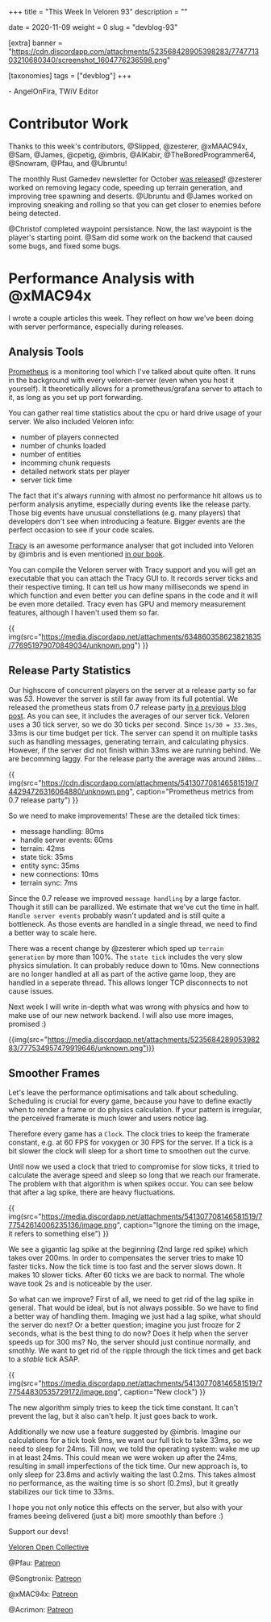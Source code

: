 +++
title = "This Week In Veloren 93"
description = ""

date = 2020-11-09
weight = 0
slug = "devblog-93"

[extra]
banner = "https://cdn.discordapp.com/attachments/523568428905398283/774771303210680340/screenshot_1604776236598.png"

[taxonomies]
tags = ["devblog"]
+++

\- AngelOnFira, TWiV Editor

# Contributor Work

Thanks to this week's contributors, @Slipped, @zesterer, @xMAAC94x, @Sam,
@James, @cpetig, @imbris, @AlKabir, @TheBoredProgrammer64, @Snowram, @Pfau, and
@Ubruntu!

The monthly Rust Gamedev newsletter for October [was released](https://rust-gamedev.github.io/posts/newsletter-015/)!
@zesterer worked on removing legacy code, speeding up terrain generation, and
improving tree spawning and deserts. @Ubruntu and @James worked on improving
sneaking and rolling so that you can get closer to enemies before being
detected.

@Christof completed waypoint persistance. Now, the last waypoint is
the player's starting point. @Sam did some work on the backend that caused some
bugs, and fixed some bugs.

# Performance Analysis with @xMAC94x

I wrote a couple articles this week. They reflect on how we've been doing with
server performance, especially during releases.

## Analysis Tools

[Prometheus](https://prometheus.io/) is a monitoring tool which I've talked about
quite often. It runs in the background with every veloren-server (even when
you host it yourself). It theoretically allows for a prometheus/grafana server
to attach to it, as long as you set up port forwarding.

You can gather real time
statistics about the cpu or hard drive usage of your server. We also
included Veloren info:

- number of players connected
- number of chunks loaded
- number of entities
- incomming chunk requests
- detailed network stats per player
- server tick time

The fact that it's always running with almost no performance hit allows us to
perform analysis anytime, especially during events like the release party. Those big events
have
unusual constellations (e.g. many players) that developers don't see when
introducing a feature. Bigger events are the perfect occasion to see if your
code scales.

[Tracy](https://github.com/wolfpld/tracy) is an awesome performance analyser
that got included into Veloren by @imbris and is even mentioned [in our book](https://book.veloren.net/contributors/developers/performance-analysis.html#tracy).

You can compile the Veloren server with Tracy support and you will get an executable
that you can attach the Tracy GUI to. It records server ticks and their
respective timing. It can tell us how many milliseconds we spend in which function and
even better you can define spans in the code and it will be even more detailed.
Tracy even has GPU and memory measurement features, although I haven't used them so
far.

{{
  img(src="https://media.discordapp.net/attachments/634860358623821835/776951979070849034/unknown.png")
}}

## Release Party Statistics

Our highscore of concurrent players on the server at a release party so far was
_53_. However the server is still far away from its full potential. We released
the prometheus stats from 0.7 release party [in a previous blog
post](https://veloren.net/devblog-81/). As you can see, it includes the averages
of our server tick. Veloren uses a 30 tick server, so we do 30 ticks per second.
Since `1s/30 = 33.3ms`, 33ms is our time budget per tick. The server can spend
it on multiple tasks such as handling messages, generating terrain, and calculating
physics. However,
if the server did not finish within 33ms we are running behind. We are becomming
laggy. For the release party the average was around `280ms`...

{{
  img(src="https://cdn.discordapp.com/attachments/541307708146581519/744294726316064880/unknown.png",
  caption="Prometheus metrics from 0.7 release party")
}}

So we need to make improvements! These are the detailed tick times:

- message handling: 80ms
- handle server events: 60ms
- terrain: 42ms
- state tick: 35ms
- entity sync: 35ms
- new connections: 10ms
- terrain sync: 7ms

Since the 0.7 release we improved `message handling` by a large factor. Though it still
can be parallized. We estimate that we've cut the time in half. `Handle server events`
probably wasn't updated and is still quite a bottleneck. As those events are handled
in a single thread, we need to find a better way to scale here.

There was a recent
change by @zesterer which sped up `terrain generation` by more than 100%. The
`state tick` includes the very slow physics simulation. It can probably
reduce down to 10ms. New connections are no longer handled at all as
part of the active game loop, they are handled in a seperate thread. This allows
longer TCP disconnects to not cause issues.

Next week I will write in-depth what was wrong with physics and how to
make use of our new network backend. I will also use more images, promised :)

{{img(src="https://media.discordapp.net/attachments/523568428905398283/777534957479919646/unknown.png")}}

## Smoother Frames

Let's leave the performance optimisations and talk about scheduling.
Scheduling is crucial for every game, because you have to define exactly when to
render a frame or do physics calculation. If your pattern is irregular, the
perceived framerate is much lower and users notice lag.

Therefore every game has a `Clock`. The clock tries to keep the framerate
constant, e.g. at 60 FPS for voxygen or 30 FPS for the server. If a tick is a bit
slower the clock will sleep for a short time to smoothen out the curve.

Until now we used a clock that tried to compromise for slow ticks, it tried to
calculate the average speed and sleep so long that we reach our framerate. The
problem with that algorithm is when spikes occur. You can see below that after a
lag spike, there are heavy fluctuations.

{{
  img(src="https://media.discordapp.net/attachments/541307708146581519/777542614006235136/image.png",
  caption="Ignore the timing on the image, it refers to something else")
}}

We see a gigantic lag spike at the beginning (2nd large red spike) which takes
over 200ms. In order to compensates the server tries to make 10 faster ticks.
Now the tick time is too fast and the server slows down. It makes 10 slower
ticks. After 60 ticks we are back to normal. The whole wave took 2s and is
noticeable by the user.

So what can we improve? First of all, we need to get rid of the lag spike in general. That
would be ideal, but is not always possible. So we have to find a better way of
handling them. Imaging we just had a lag spike, what should the server do next?
Or a better question; imagine you just frooze for 2 seconds, what is the best
thing to do now? Does it help when the server speeds up for 300 ms? No, the
server should just continue normally, and smothly. We want to get rid of the
ripple through the tick times and get back to a _stable_ tick ASAP.

{{
  img(src="https://media.discordapp.net/attachments/541307708146581519/777544830535729172/image.png",
  caption="New clock")
}}

The new algorithm simply tries to keep the tick time constant. It
can't prevent the lag, but it also can't help. It just goes back to work.

Additionally we now use a feature suggested by @imbris. Imagine our
calculations for a tick took 9ms, we want our full tick to take 33ms, so we need
to sleep for 24ms. Till now, we told the operating system: wake me up in at least 24ms. This could mean we were woken up after the 24ms, resulting in
small imperfections of the tick time. Our new approach is, to only sleep for
23.8ms and activly waiting the last 0.2ms. This takes almost no performance, as
the waiting time is so short (0.2ms), but it greatly stabilizes our tick time to
33ms.

I hope you not only notice this effects on the server, but also with your frames
beeing delivered (just a bit) more smoothly than before :)

Support our devs!

[Veloren Open Collective](https://opencollective.com/veloren)

@Pfau: [Patreon](https://www.patreon.com/pfau)

@Songtronix: [Patreon](https://www.patreon.com/songtronix)

@xMAC94x: [Patreon](https://www.patreon.com/xmac94x)

@Acrimon: [Patreon](https://www.patreon.com/acrimon)
